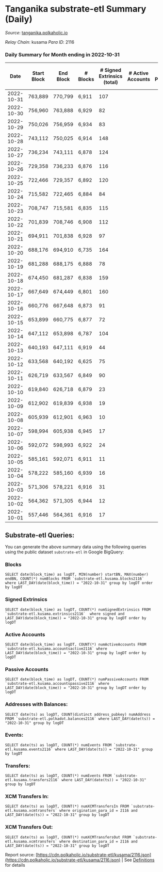 # Tanganika substrate-etl Summary (Daily)

_Source_: [tanganika.polkaholic.io](https://tanganika.polkaholic.io)

*Relay Chain*: kusama
*Para ID*: 2116



### Daily Summary for Month ending in 2022-10-31


| Date | Start Block | End Block | # Blocks | # Signed Extrinsics (total) | # Active Accounts | # Passive | # New | # Addresses with Balances | # Events | # Transfers | # XCM Transfers In | # XCM Transfers Out | Issues | 
| ---- | ----------- | --------- | -------- | --------------------------- | ----------------- | --------- | ----- | ------------------------- | -------- | ----------- | ------------------ | ------------------- | ------ |
| 2022-10-31 | 763,889 | 770,799 | 6,911 | 107 |  |  |  | 3,033 | 95,770 | 98  |   |   |  |
| 2022-10-30 | 756,960 | 763,888 | 6,929 | 82 |  |  |  | 3,029 | 95,702 | 77  |   |   |  |
| 2022-10-29 | 750,026 | 756,959 | 6,934 | 83 |  |  |  |  | 94,956 | 79  |   |   |  |
| 2022-10-28 | 743,112 | 750,025 | 6,914 | 148 |  |  |  |  | 95,025 | 138  |   |   |  |
| 2022-10-27 | 736,234 | 743,111 | 6,878 | 124 |  |  |  |  | 94,477 | 112  |   |   |  |
| 2022-10-26 | 729,358 | 736,233 | 6,876 | 116 |  |  |  | 3,006 | 92,752 | 100  |   |   |  |
| 2022-10-25 | 722,466 | 729,357 | 6,892 | 120 |  |  |  | 3,000 | 92,619 | 87  |   |   |  |
| 2022-10-24 | 715,582 | 722,465 | 6,884 | 84 |  |  |  | 2,998 | 91,159 | 66  |   |   |  |
| 2022-10-23 | 708,747 | 715,581 | 6,835 | 115 |  |  |  |  | 89,672 | 72  |   |   |  |
| 2022-10-22 | 701,839 | 708,746 | 6,908 | 112 |  |  |  | 2,986 | 89,433 | 61  |   |   |  |
| 2022-10-21 | 694,911 | 701,838 | 6,928 | 97 |  |  |  |  | 87,712 | 46  |   |   |  |
| 2022-10-20 | 688,176 | 694,910 | 6,735 | 164 |  |  |  |  | 84,438 | 105  |   |   |  |
| 2022-10-19 | 681,288 | 688,175 | 6,888 | 78 |  |  |  |  | 78,966 | 38  |   |   |  |
| 2022-10-18 | 674,450 | 681,287 | 6,838 | 159 |  |  |  | 2,959 | 73,421 | 45  |   |   |  |
| 2022-10-17 | 667,649 | 674,449 | 6,801 | 160 |  |  |  | 2,951 | 61,447 | 76  |   |   |  |
| 2022-10-16 | 660,776 | 667,648 | 6,873 | 91 |  |  |  | 2,934 | 56,353 | 55  |   |   |  |
| 2022-10-15 | 653,899 | 660,775 | 6,877 | 72 |  |  |  | 2,927 | 53,624 | 49  |   |   |  |
| 2022-10-14 | 647,112 | 653,898 | 6,787 | 104 |  |  |  | 2,920 | 53,218 | 45  |   |   |  |
| 2022-10-13 | 640,193 | 647,111 | 6,919 | 44 |  |  |  |  | 54,174 | 24  |   |   |  |
| 2022-10-12 | 633,568 | 640,192 | 6,625 | 75 |  |  |  | 2,907 | 53,466 | 36  |   |   |  |
| 2022-10-11 | 626,719 | 633,567 | 6,849 | 90 |  |  |  | 2,899 | 33,500 | 42  |   |   |  |
| 2022-10-10 | 619,840 | 626,718 | 6,879 | 23 |  |  |  | 2,884 | 14,043 | 20  |   |   |  |
| 2022-10-09 | 612,902 | 619,839 | 6,938 | 19 |  |  |  | 2,881 | 14,138 | 17  |   |   |  |
| 2022-10-08 | 605,939 | 612,901 | 6,963 | 10 |  |  |  | 2,879 | 14,135 | 10  |   |   |  |
| 2022-10-07 | 598,994 | 605,938 | 6,945 | 17 |  |  |  | 2,876 | 14,139 | 17  |   |   |  |
| 2022-10-06 | 592,072 | 598,993 | 6,922 | 24 |  |  |  | 2,874 | 14,139 | 24  |   |   |  |
| 2022-10-05 | 585,161 | 592,071 | 6,911 | 11 |  |  |  | 2,869 | 14,033 | 11  |   |   |  |
| 2022-10-04 | 578,222 | 585,160 | 6,939 | 16 |  |  |  |  | 14,124 | 16  |   |   |  |
| 2022-10-03 | 571,306 | 578,221 | 6,916 | 31 |  |  |  |  | 14,175 | 31  |   |   |  |
| 2022-10-02 | 564,362 | 571,305 | 6,944 | 12 |  |  |  |  | 14,106 | 12  |   |   |  |
| 2022-10-01 | 557,446 | 564,361 | 6,916 | 17 |  |  |  |  | 14,082 | 17  |   |   |  |

## Substrate-etl Queries:
You can generate the above summary data using the following queries using the public dataset `substrate-etl` in Google BigQuery:


### Blocks
```
SELECT date(block_time) as logDT, MIN(number) startBN, MAX(number) endBN, COUNT(*) numBlocks FROM `substrate-etl.kusama.blocks2116`  where LAST_DAY(date(block_time)) = "2022-10-31" group by logDT order by logDT
```


### Signed Extrinsics
```
SELECT date(block_time) as logDT, COUNT(*) numSignedExtrinsics FROM `substrate-etl.kusama.extrinsics2116`  where signed and LAST_DAY(date(block_time)) = "2022-10-31" group by logDT order by logDT
```


### Active Accounts
```
SELECT date(block_time) as logDT, COUNT(*) numActiveAccounts FROM `substrate-etl.kusama.accountsactive2116` where LAST_DAY(date(block_time)) = "2022-10-31" group by logDT order by logDT
```


### Passive Accounts
```
SELECT date(block_time) as logDT, COUNT(*) numPassiveAccounts FROM `substrate-etl.kusama.accountspassive2116` where LAST_DAY(date(block_time)) = "2022-10-31" group by logDT order by logDT
```


### Addresses with Balances:
```
SELECT date(ts) as logDT, COUNT(distinct address_pubkey) numAddress FROM `substrate-etl.polkadot.balances2116` where LAST_DAY(date(ts)) = "2022-10-31" group by logDT
```


### Events:
```
SELECT date(ts) as logDT, COUNT(*) numEvents FROM `substrate-etl.kusama.events2116` where LAST_DAY(date(ts)) = "2022-10-31" group by logDT
```


### Transfers:
```
SELECT date(ts) as logDT, COUNT(*) numEvents FROM `substrate-etl.kusama.transfers2116` where LAST_DAY(date(ts)) = "2022-10-31" group by logDT
```


### XCM Transfers In:
```
SELECT date(ts) as logDT, COUNT(*) numXCMTransfersIn FROM `substrate-etl.kusama.xcmtransfers` where origination_para_id = 2116 and LAST_DAY(date(ts)) = "2022-10-31" group by logDT
```


### XCM Transfers Out:
```
SELECT date(ts) as logDT, COUNT(*) numXCMTransfersOut FROM `substrate-etl.kusama.xcmtransfers` where destination_para_id = 2116 and LAST_DAY(date(ts)) = "2022-10-31" group by logDT
```



Report source: [https://cdn.polkaholic.io/substrate-etl/kusama/2116.json](https://cdn.polkaholic.io/substrate-etl/kusama/2116.json) | See [Definitions](/DEFINITIONS.md) for details
